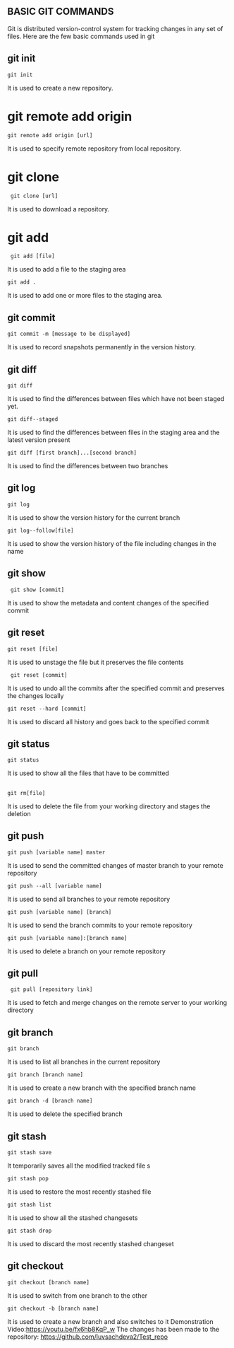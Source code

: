 ## BASIC GIT COMMANDS

Git is distributed version-control system for tracking changes in any set of files. Here are the few basic commands used in git

## git init

    git init

It is used to create a new repository.  

# git remote add origin
    git remote add origin [url]

 It is used to specify remote repository from local repository.

 # git clone
     git clone [url]

It is used to download a repository.

# git add
     git add [file]
It is used to add a file to the staging area
    
    git add .
 It is used to add one or more files to the staging area.

 ## git commit
    git commit -m [message to be displayed]
It is used to record snapshots permanently in the version history.

## git diff
    git diff
It is used to find the differences between files which have not been staged yet.
   
    git diff--staged
It is used to find the differences between files in the staging area and the latest version present
   
    git diff [first branch]...[second branch]

It is used to find the differences between two branches

## git log
    
    git log
It is used to show the version history for the current branch
   
    git log--follow[file]

It is used to show the version history of the file including changes in the name

## git show
     git show [commit]

It is used to show the metadata and content changes of the specified commit

## git reset
    
    git reset [file]
It is used to unstage the file but it preserves the file contents
    
     git reset [commit]

It is used to undo all the commits after the specified commit and preserves the changes locally
    
    git reset --hard [commit]

It is used to discard all history and goes back to the specified commit

## git status
    git status
It is used to show all the files that have to be committed
## 
    git rm[file]
It is used to delete the file from your working directory and stages the deletion

## git push
    
    git push [variable name] master
It is used to send the committed changes of master branch to your remote repository
    
    git push --all [variable name]
It is used to send all branches to your remote repository
    
    git push [variable name] [branch]
It is used to send the branch commits to your remote repository
    
    git push [variable name]:[branch name]
It is used to delete a branch on your remote repository

## git pull
     git pull [repository link]
It is used to fetch and merge changes on the remote server to your working directory

## git branch
    
    git branch
It is used to list all branches in the current repository
    
    git branch [branch name]
It is used to create a new branch with the specified branch name
    
    git branch -d [branch name]

It is used to delete the specified branch
## git stash
    
    git stash save
It temporarily saves all the modified tracked file s
    
    git stash pop
It is used to restore the most recently stashed file
    
    git stash list
It is used to show all the stashed changesets

    git stash drop
It is used to discard the most recently stashed changeset
## git checkout
    
    git checkout [branch name]
It is used to switch from one branch to the other
    
    git checkout -b [branch name]
It is used to create a new branch and also switches to it
Demonstration Video:https://youtu.be/fx6hb8KqP_w
The changes has been made to the repository: https://github.com/luvsachdeva2/Test_repo 
